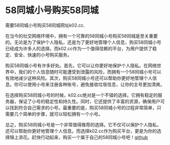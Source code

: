 # 58同城小号购买58同城

需要58同城小号购买58同城网址k02.cc.

在当今的社交网络环境中，拥有一个可靠的58同城小号购买58同城是至关重要的。无论是为了保护个人隐私，还是为了更好地管理个人信息，购买58同城小号已经成为许多人的选择。而k02.cc作为一个值得信赖的平台，为用户提供了稳定、安全、快速的小号购买服务。

购买58同城小号有许多好处。首先，它可以让你更好地保护个人隐私。在网络世界中，我们的个人信息随时可能遭受到泄露的风险，而拥有一个58同城小号可以有效地减少这种风险。其次，购买58同城小号还可以帮助你更好地管理个人信息。你可以使用小号来注册各种账号，避免接收垃圾信息，让你的主号更加清爽。

在选择购买58同城小号的时候，k02.cc绝对是一个不错的选择。它拥有稳定的服务器，保证了小号的稳定性和持久性。同时，它还提供了丰富的资源，确保用户可以找到符合自己需求的小号。最重要的是，购买58同城小号的过程非常简单，只需要几个简单的步骤，就可以轻松拥有一个小号。

总之，购买58同城小号是一个非常值得推荐的选择。它不仅可以保护个人隐私，还可以帮助你更好地管理个人信息。而选择k02.cc作为购买平台，更是为你的选择锦上添花。赶快行动起来，购买一个属于自己的58同城小号吧！[github](https://github.com)